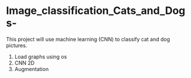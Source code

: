 # Image_classification_Cats_and_Dogs-

This project will use machine learning (CNN) to classify cat and dog pictures.

1. Load graphs using os
2. CNN 2D
3. Augmentation


